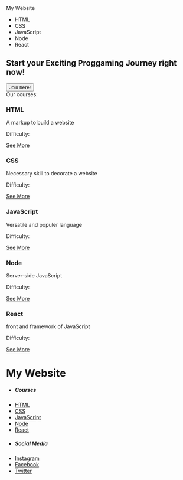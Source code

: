 <!DOCTYPE html>
<html>
    <head>
        <meta charset="utf-8">
        <link rel="stylesheet" href="notion1.css">
        <link rel="stylesheet" href="notion1.responsive.css">
        <link rel="stylesheet" href="https://fontawesome.com/v5.15/icons?d=gallery&p=2">
    </head>
    <body>
        <div class="header">
            <div class="header-logo">My Website</div>
            <div class="header-list">
                <ul>
                    <li>HTML</li>
                    <li>CSS</li>
                    <li>JavaScript</li>
                    <li>Node</li>
                    <li>React</li>
                </ul>
            </div>
        </div>
        <div class="top-wrapper">
            <div class="container">
                <h2>Start your Exciting Proggaming Journey right now!</h2>
                <input class="join-submit" type="submit" value="Join here!">
            </div>
        </div>
        <div class="lessons">Our courses:</div>
        <div class="lesson-wrapper">
            <div class="lesson-a">
                <h3>HTML</h3>
                <p>A markup to build a website</p>
                <p>Difficulty: <i class="far fa-star" aria-hiden="true"></i></p>
                <a href="#">See More <i class="fa fa-long-arrow-alt-right" aria-hiden="true"></i></a>
            </div>
            <div class="lesson-b">
                <h3>CSS</h3>
                <p>Necessary skill to decorate a website</p>
                <p>Difficulty: <i class="far fa-star" aria-hiden="true"></i></p>
                <a href="#">See More <i class="fa fa-long-arrow-alt-right" aria-hiden="true"></i></a>
            </div>
            <div class="lesson-c">
                <h3>JavaScript</h3>
                <p>Versatile and populer language</p>
                <p>Difficulty: <i class="far fa-star" aria-hiden="true"></i></p>
                <a href="#">See More <i class="fa fa-long-arrow-alt-right" aria-hiden="true"></i></a>
            </div>
            <div class="lesson-d">
                <h3>Node</h3>
                <p>Server-side JavaScript</p>
                <p>Difficulty: <i class="far fa-star" aria-hiden="true"></i></p>
                <a href="#">See More <i class="fa fa-long-arrow-alt-right" aria-hiden="true"></i></a>
            </div>
            <div class="lesson-e">
                <h3>React</h3>
                <p>front and framework of JavaScript</p>
                <p>Difficulty: <i class="far fa-star" aria-hiden="true"></i></p>
                <a href="#">See More <i class="fa fa-long-arrow-alt-right" aria-hiden="true"></i></a>
            </div>
        </div>
        <div class="footer">
            <div class="footer one">
                <h1>My Website</h1>
            </div>
            <div class="footer two">
                <ul>
                    <li>
                        <h5>Courses</h5>
                    </li>
                    <li>
                        <a href="#">HTML</a>
                    </li>
                    <li>
                        <a href="#">CSS</a>
                    </li>
                    <li>
                        <a href="#">JavaScript</a>
                    </li>
                    <li>
                        <a href="#">Node</a>
                    </li>
                    <li>
                        <a href="#">React</a>
                    </li>
                </ul>
            </div>
            <div class="footer three">
                <ul>
                    <li>
                        <h5>Social Media</h5>
                    </li>
                    <li>
                        <a href="#">Instagram</a>
                    </li>
                    <li>
                        <a href="#">Facebook</a>
                    </li>
                    <li>
                        <a href="#">Twitter</a>
                    </li>
                </ul>
            </div>
        </div>
    </body>
</html> 
